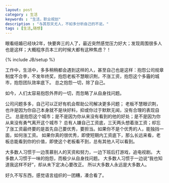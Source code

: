 ```yaml
---
layout: post
category : 生活 
keywords : "生活，职业规划"
description : "与其怨天尤人，不如多分析自己的不足。"
tags : [生活,随想]
---
```


 
眼看结婚已经块2年，快要奔三的人了，最近突然感觉压力好大；发现周围很多人也是这样；大概程序员本三的时候大都有这种焦虑？！
    
<!--break-->

{% include JB/setup %}

工作中，生活中，多多稍稍都会遇到这样的人，甚至自己也是这样：抱怨公司规章制度不合李，不发年终奖，抱怨老板不慧眼识荆，不涨工资，抱怨这个多霾的城市，抱怨团队效率底下。
总之抱怨一切，除了自己。

如今，人们太容易抱怨外界的一切，而忽略了从自身找问题。

公司问题多多，自己可以正好有机会帮助公司解决更多问题；
老板不慧眼识荆，也许是因为你自己本身就不是块好料，抑或你过于默默无闻，没有合理的表现自己。
总是抱怨这个城市；是不是因为你从来没有看到的他的好处；是不是因为你从来没有勇气离开这个城市？
总有人嫌自己工资底，三天两头想着涨工资；却忘了涨工资最终要的是首先自己要优秀，要担当。如果你不是个优秀的人，能独挡一面，如何涨工资。
如果你真的很优秀，即使短期内工资底下，那么长远来看，老板总能看到你的价值，即使这个老板看不到，总有其他人可以看到。

大多数人习惯于一边羡慕别人的天资和努力，一边下班后打游戏，追电视剧。
大多数人习惯于一味的抱怨，而极少从自身找问题。
大多数人习惯于一边说“我也知道我这样不好”，却从未下定决心要改正。
所以大多数人永远是大多数人。

好久不写东西，感觉语言组织的一团糟，凑合看了。


